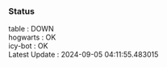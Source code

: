 ### Status


table : DOWN  
hogwarts : OK  
icy-bot : OK  
Latest Update : 2024-09-05 04:11:55.483015
